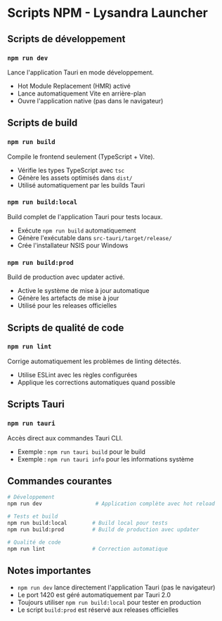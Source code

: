 # Scripts NPM - Lysandra Launcher

## Scripts de développement

### `npm run dev`

Lance l'application Tauri en mode développement.

- Hot Module Replacement (HMR) activé
- Lance automatiquement Vite en arrière-plan
- Ouvre l'application native (pas dans le navigateur)

## Scripts de build

### `npm run build`

Compile le frontend seulement (TypeScript + Vite).

- Vérifie les types TypeScript avec `tsc`
- Génère les assets optimisés dans `dist/`
- Utilisé automatiquement par les builds Tauri

### `npm run build:local`

Build complet de l'application Tauri pour tests locaux.

- Exécute `npm run build` automatiquement
- Génère l'exécutable dans `src-tauri/target/release/`
- Crée l'installateur NSIS pour Windows

### `npm run build:prod`

Build de production avec updater activé.

- Active le système de mise à jour automatique
- Génère les artefacts de mise à jour
- Utilisé pour les releases officielles

## Scripts de qualité de code

### `npm run lint`

Corrige automatiquement les problèmes de linting détectés.

- Utilise ESLint avec les règles configurées
- Applique les corrections automatiques quand possible

## Scripts Tauri

### `npm run tauri`

Accès direct aux commandes Tauri CLI.

- Exemple : `npm run tauri build` pour le build
- Exemple : `npm run tauri info` pour les informations système

## Commandes courantes

```bash
# Développement
npm run dev                 # Application complète avec hot reload

# Tests et build
npm run build:local        # Build local pour tests
npm run build:prod         # Build de production avec updater

# Qualité de code
npm run lint               # Correction automatique
```

## Notes importantes

- `npm run dev` lance directement l'application Tauri (pas le navigateur)
- Le port 1420 est géré automatiquement par Tauri 2.0
- Toujours utiliser `npm run build:local` pour tester en production
- Le script `build:prod` est réservé aux releases officielles
